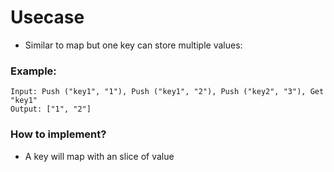 # Usecase

- Similar to map but one key can store multiple values:


### Example:

```
Input: Push ("key1", "1"), Push ("key1", "2"), Push ("key2", "3"), Get "key1" 
Output: ["1", "2"]
```

### How to implement?
- A key will map with an slice of value
